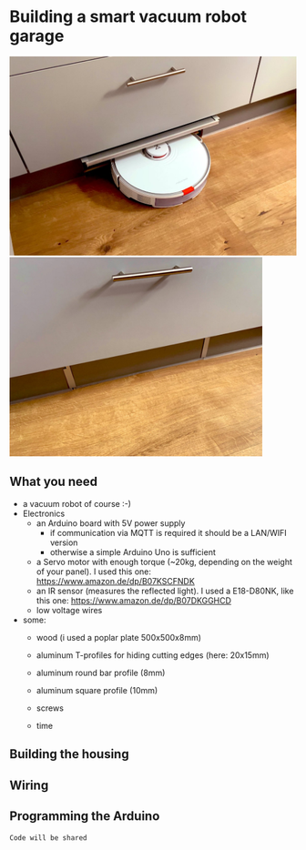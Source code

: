 # Building a smart vacuum robot garage 
<img src="/images/entering_robot.jpg" height=350> <img src="/images/parked_robot.jpg" height=350>

## What you need
- a vacuum robot of course :-)
- Electronics
  - an Arduino board with 5V power supply 
    - if communication via MQTT is required it should be a LAN/WIFI version
    - otherwise a simple Arduino Uno is sufficient
  - a Servo motor with enough torque (~20kg, depending on the weight of your panel). I used this one: https://www.amazon.de/dp/B07KSCFNDK
  - an IR sensor (measures the reflected light). I used a E18-D80NK, like this one: https://www.amazon.de/dp/B07DKGGHCD
  - low voltage wires
- some: 
  - wood (i used a poplar plate 500x500x8mm)
  - aluminum T-profiles for hiding cutting edges (here: 20x15mm)
  - aluminum round bar profile (8mm)
  - aluminum square profile (10mm)
  
  - screws
  - time
## Building the housing
## Wiring
## Programming the Arduino
```cpp
Code will be shared
```
